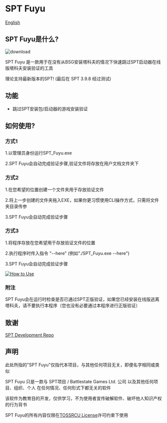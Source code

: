 # SPT Fuyu
[English](README.md)
## SPT Fuyu是什么?

![download](https://github.com/user-attachments/assets/f1ac2e38-3787-46f1-baf9-1dc885cc7066)

SPT Fuyu 是一款用于在没有从BSG安装塔科夫的情况下快速跳过SPT启动器在线版塔科夫安装验证的工具

理论支持最新版本的SPT! (最后在 SPT 3.9.8 经过测试)

## 功能

- 跳过SPT安装包/启动器的游戏安装验证

## 如何使用?

### 方式1
1.以管理员身份运行SPT_Fuyu.exe

2.SPT Fuyu会自动完成验证步骤,验证文件将存放在用户文档文件夹下

### 方式2
1.在您希望的位置创建一个文件夹用于存放验证文件

2.将上一步创建的文件夹拖入EXE，如果你更习惯使用CLI操作方式，只需将文件夹目录传参

3.SPT Fuyu会自动完成验证步骤

### 方式3
1.将程序存放在您希望用于存放验证文件的位置

2.执行程序时传入指令 "--here" (例如"./SPT_Fuyu.exe --here")

3.SPT Fuyu会自动完成验证步骤

[![How to Use](https://res.cloudinary.com/marcomontalbano/image/upload/v1729199697/video_to_markdown/images/youtube--N-wXnwR-FiY-c05b58ac6eb4c4700831b2b3070cd403.jpg)](https://www.youtube.com/watch?v=N-wXnwR-FiY "How to Use")

### 附注
SPT Fuyu会在运行时检查是否已通过SPT正版验证，如果您已经安装在线版逃离塔科夫，请不要执行本程序（您也没有必要通过本程序进行正版验证）


## 致谢

[SPT Development Repo](https://dev.sp-tarkov.com/)

## 声明
此处所指的"SPT Fuyu"仅指代本项目，与其他任何项目无关，即便名字相同或类似

SPT Fuyu 只是一款与 SPT项目 / Battlestate Games Ltd. 公司 以及其他任何项目、组织、个人 在任何情况、任何形式下都无关的软件

该软件为教育目的开发，仅供学习，不为使用者宣传破解软件、破坏他人知识产权的行为背书

SPT Fuyu的所有内容仅限在[TOSSRCU License](https://github.com/M3351AN/SPT-Fuyu/blob/main/LICENSE)许可约束下使用
